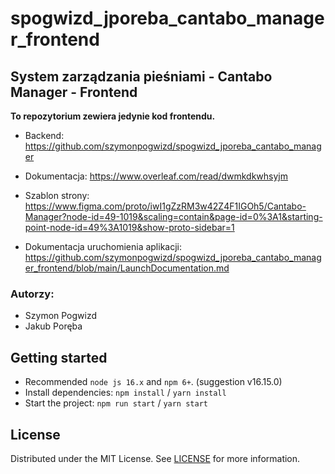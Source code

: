 
# spogwizd_jporeba_cantabo_manager_frontend
## System zarządzania pieśniami - Cantabo Manager - Frontend <br>

<b>To repozytorium zewiera jedynie kod frontendu.</b><br>

- Backend: https://github.com/szymonpogwizd/spogwizd_jporeba_cantabo_manager <br>

- Dokumentacja: https://www.overleaf.com/read/dwmkdkwhsyjm <br>

- Szablon strony: https://www.figma.com/proto/iwI1gZzRM3w42Z4F1IGOh5/Cantabo-Manager?node-id=49-1019&scaling=contain&page-id=0%3A1&starting-point-node-id=49%3A1019&show-proto-sidebar=1 <br>

- Dokumentacja uruchomienia aplikacji: https://github.com/szymonpogwizd/spogwizd_jporeba_cantabo_manager_frontend/blob/main/LaunchDocumentation.md <br>

### Autorzy: 
- Szymon Pogwizd 
- Jakub Poręba


## Getting started

- Recommended `node js 16.x` and `npm 6+`. (suggestion v16.15.0)
- Install dependencies: `npm install` / `yarn install`
- Start the project: `npm run start` / `yarn start`

## License

Distributed under the MIT License. See [LICENSE](https://github.com/minimal-ui-kit/minimal.free/blob/main/LICENSE.md) for more information.

